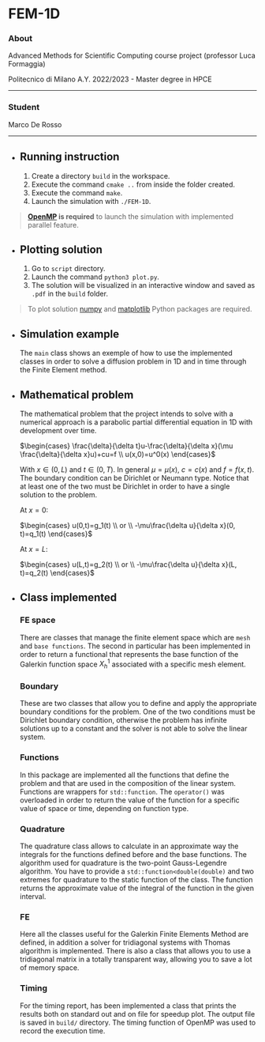 # FEM-1D

### About

Advanced Methods for Scientific Computing course project (professor Luca Formaggia)

Politecnico di Milano A.Y. 2022/2023 - Master degree in HPCE

---

### Student

Marco De Rosso

---

- ## Running instruction

    1. Create a directory `build` in the workspace.
    2. Execute the command `cmake ..` from inside the folder created.
    3. Execute the command `make`.
    4. Launch the simulation with `./FEM-1D`.

> **[OpenMP](https://www.openmp.org) is required** to launch the simulation with implemented parallel feature.

- ## Plotting solution

    1. Go to `script` directory.
    2. Launch the command `python3 plot.py`.
    3. The solution will be visualized in an interactive window and saved as `.pdf` in the `build` folder.

> To plot solution [numpy](https://numpy.org) and [matplotlib](https://matplotlib.org) Python packages are required.

- ## Simulation example

    The `main` class shows an exemple of how to use the implemented classes in order to solve a diffusion problem in 1D and in time through the Finite Element method.

- ## Mathematical problem

    The mathematical problem that the project intends to solve with a numerical approach is a parabolic partial differential equation in 1D with development over time.

    $\begin{cases} \frac{\delta}{\delta t}u-\frac{\delta}{\delta x}(\mu \frac{\delta}{\delta x}u)+cu=f \\ u(x,0)=u^0(x) \end{cases}$

    With $x\in(0,L)$ and $t\in(0,T)$. In general $\mu=\mu(x)$, $c=c(x)$ and $f=f(x,t)$. The boundary condition can be Dirichlet or Neumann type. Notice that at least one of the two must be Dirichlet in order to have a single solution to the problem.

    At $x=0$:

    $\begin{cases} u(0,t)=g_1(t) \\ or \\ -\mu\frac{\delta u}{\delta x}(0, t)=q_1(t) \end{cases}$

    At $x=L$:

    $\begin{cases} u(L,t)=g_2(t) \\ or \\ -\mu\frac{\delta u}{\delta x}(L, t)=q_2(t) \end{cases}$


- ## Class implemented
    
    ### FE space
    
    There are classes that manage the finite element space which are `mesh` and `base functions`. The second in particular has been implemented in order to return a functional that represents the base function of the Galerkin function space $X_h^1$ associated with a specific mesh element.

    ### Boundary

    These are two classes that allow you to define and apply the appropriate boundary conditions for the problem. One of the two conditions must be Dirichlet boundary condition, otherwise the problem has infinite solutions up to a constant and the solver is not able to solve the linear system.

   ### Functions

   In this package are implemented all the functions that define the problem and that are used in the composition of the linear system. Functions are wrappers for `std::function`. The `operator()` was overloaded in order to return the value of the function for a specific value of space or time, depending on function type. 

   ### Quadrature

   The quadrature class allows to calculate in an approximate way the integrals for the functions defined before and the base functions. The algorithm used for quadrature is the two-point Gauss-Legendre algorithm. You have to provide a `std::function<double(double)` and two extremes for quadrature to the static function of the class. The function returns the approximate value of the integral of the function in the given interval.

   ### FE

   Here all the classes useful for the Galerkin Finite Elements Method are defined, in addition a solver for tridiagonal systems with Thomas algorithm is implemented. There is also a class that allows you to use a tridiagonal matrix in a totally transparent way, allowing you to save a lot of memory space.

   ### Timing

   For the timing report, has been implemented a class that prints the results both on standard out and on file for speedup plot. The output file is saved in `build/` directory. The timing function of OpenMP was used to record the execution time.